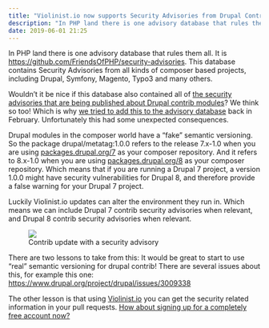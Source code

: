 ```yaml
---
title: "Violinist.io now supports Security Advisories from Drupal Contrib modules."
description: "In PHP land there is one advisory database that rules them all. It is https://github.com/FriendsOfPHP/security-advisories. This database…"
date: 2019-06-01 21:25
---
```


<p name="cf1f" id="cf1f" class="graf graf--p graf-after--h3">In PHP land there is one advisory database that rules them all. It is <a href="https://github.com/FriendsOfPHP/security-advisories" data-href="https://github.com/FriendsOfPHP/security-advisories" class="markup--anchor markup--p-anchor" rel="nofollow noopener" target="_blank">https://github.com/FriendsOfPHP/security-advisories</a>. This database contains Security Advisories from all kinds of composer based projects, including Drupal, Symfony, Magento, Typo3 and many others.</p><p name="fc2f" id="fc2f" class="graf graf--p graf-after--p">Wouldn’t it be nice if this database also contained all of <a href="https://www.drupal.org/security/contrib" data-href="https://www.drupal.org/security/contrib" class="markup--anchor markup--p-anchor" rel="noopener" target="_blank">the security advisories that are being published about Drupal contrib modules</a>? We think so too! Which is why <a href="https://github.com/FriendsOfPHP/security-advisories/pull/371" data-href="https://github.com/FriendsOfPHP/security-advisories/pull/371" class="markup--anchor markup--p-anchor" rel="noopener" target="_blank">we tried to add this to the advisory database</a> back in February. Unfortunately this had some unexpected consequences.</p><p name="ef72" id="ef72" class="graf graf--p graf-after--p">Drupal modules in the composer world have a “fake” semantic versioning. So the package drupal/metatag:1.0.0 refers to the release 7.x-1.0 when you are using <a href="https://packages.drupal.org/7" data-href="https://packages.drupal.org/7" class="markup--anchor markup--p-anchor" rel="noopener" target="_blank">packages.drupal.org/7</a> as your composer repository. And it refers to 8.x-1.0 when you are using <a href="https://packages.drupal.org/8" data-href="https://packages.drupal.org/8" class="markup--anchor markup--p-anchor" rel="noopener" target="_blank">packages.drupal.org/8</a> as your composer repository. Which means that if you are running a Drupal 7 project, a version 1.0.0 might have security vulnerabilities for Drupal 8, and therefore provide a false warning for your Drupal 7 project.</p><p name="52b6" id="52b6" class="graf graf--p graf-after--p">Luckily Violinist.io updates can alter the environment they run in. Which means we can include Drupal 7 contrib security advisories when relevant, and Drupal 8 contrib security advisories when relevant.</p><figure name="aec5" id="aec5" class="graf graf--figure graf-after--p"><img class="graf-image" data-image-id="1*mEXfg--0l-HwCBcj3kWraw.png" data-width="823" data-height="116" src="https://cdn-images-1.medium.com/max/800/1*mEXfg--0l-HwCBcj3kWraw.png"><figcaption class="imageCaption">Contrib update with a security advisory</figcaption></figure><p name="d333" id="d333" class="graf graf--p graf-after--figure">There are two lessons to take from this: It would be great to start to use “real” semantic versioning for drupal contrib! There are several issues about this, for example this one: <a href="https://www.drupal.org/project/drupal/issues/3009338" data-href="https://www.drupal.org/project/drupal/issues/3009338" class="markup--anchor markup--p-anchor" rel="nofollow noopener" target="_blank">https://www.drupal.org/project/drupal/issues/3009338</a></p><p name="5c4d" id="5c4d" class="graf graf--p graf-after--p graf--trailing">The other lesson is that using <a href="https://violinist.io/" data-href="https://violinist.io/" class="markup--anchor markup--p-anchor" rel="noopener" target="_blank">Violinist.io</a> you can get the security related information in your pull requests. <a href="https://violinist.io/" data-href="https://violinist.io/" class="markup--anchor markup--p-anchor" rel="noopener" target="_blank">How about signing up for a completely free account now?</a></p>